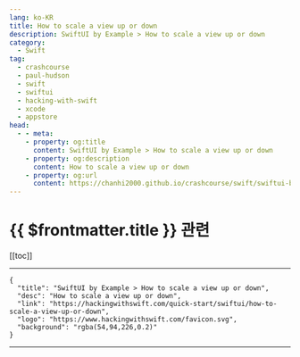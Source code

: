 ```yaml
---
lang: ko-KR
title: How to scale a view up or down
description: SwiftUI by Example > How to scale a view up or down
category:
  - Swift
tag: 
  - crashcourse
  - paul-hudson
  - swift
  - swiftui
  - hacking-with-swift
  - xcode
  - appstore
head:
  - - meta:
    - property: og:title
      content: SwiftUI by Example > How to scale a view up or down
    - property: og:description
      content: How to scale a view up or down
    - property: og:url
      content: https://chanhi2000.github.io/crashcourse/swift/swiftui-by-example/16-transforming-views/how-to-scale-a-view-up-or-down.html
---
```


# {{ $frontmatter.title }} 관련

[[toc]]

---

```component VPCard
{
  "title": "SwiftUI by Example > How to scale a view up or down",
  "desc": "How to scale a view up or down",
  "link": "https://hackingwithswift.com/quick-start/swiftui/how-to-scale-a-view-up-or-down",
  "logo": "https://www.hackingwithswift.com/favicon.svg",
  "background": "rgba(54,94,226,0.2)"
}
```

---

<TagLinks />